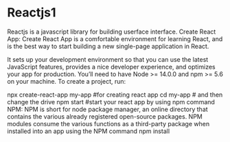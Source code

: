# Reactjs1
Reactjs is a javascript library  for building userface interface.
Create React App:
Create React App is a comfortable environment for learning React, and is the best way to start building a new single-page application in React.

It sets up your development environment so that you can use the latest JavaScript features, provides a nice developer experience, and optimizes your app for production. You’ll need to have Node >= 14.0.0 and npm >= 5.6 on your machine. To create a project, run:

npx create-react-app my-app #for creating react app
cd my-app # and then change the drive
npm start #start your react app by using npm command
NPM:
NPM is short for node package manager, an online directory that contains the various already registered open-source packages. NPM modules consume the various functions as a third-party package when installed into an app using the NPM command npm install 

